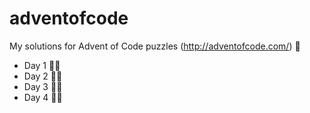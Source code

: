 # adventofcode
My solutions for Advent of Code puzzles (http://adventofcode.com/) :christmas_tree:
* Day 1 :star2::star2:
* Day 2 :star2::star2:
* Day 3 :star2::star2:
* Day 4 :star2::star2:
